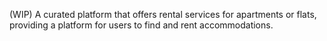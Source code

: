 (WIP)
A curated platform that offers rental services for apartments or flats, providing a platform for users to find and rent accommodations.